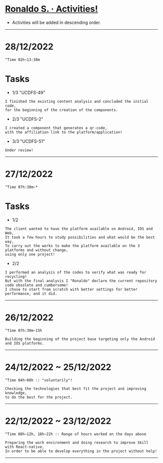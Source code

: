 # [Ronaldo S. &middot; Activities!](https://github.com/theronaldostar/)
* Activities will be added in descending order.
---
# 28/12/2022
`^Time 02h~13:30m`
# Tasks
* 1/3 "UCDFS-49"
```
I finished the existing content analysis and concluded the initial code,
for the beginning of the creation of the components.
```
* 2/3 "UCDFS-2"
```
I created a component that generates a qr-code,
with the affiliation link to the platform/application!
```
* 3/3 "UCDFS-51"
```
Under review!
```
---
# 27/12/2022
`^Time 07h:30m~*`
# Tasks
* 1/2
```
The client wanted to have the platform available on Android, IOS and Web,
It took a few hours to study possibilities and what would be the best way,
To carry out the works to make the platform available on the 3 platforms and without change,
using only one project!
```
* 2/2
```
I performed an analysis of the codes to verify what was ready for recycling!
But with the final analysis I "Ronaldo" declare the current repository code obsolete and cumbersome!
I chose to start from scratch with better settings for better performance, and it did.
```
---
# 26/12/2022
`^Time 07h:30m~15h`
```
Building the beginning of the project base targeting only the Android and IOS platforms.
```
---
# 24/12/2022 ~ 25/12/2022
`^Time 04h~08h :: "voluntarily"!`
```
Checking the technologies that best fit the project and improving knowledge,
to do the best for the project.
```
---
# 22/12/2022 ~ 23/12/2022
`^Time 08h~12h, 18h~22h :: Range of hours worked on the days above`
```
Preparing the work environment and doing research to improve Skill with React-native,
In order to be able to develop everything in the project without help!
```
---